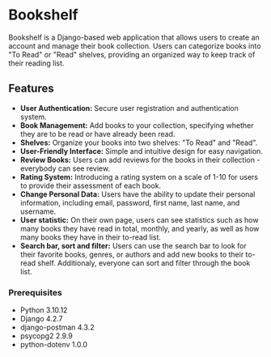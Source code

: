 # Bookshelf

Bookshelf is a Django-based web application that allows users to create an account and manage their book collection. Users can categorize books into "To Read" or "Read" shelves, providing an organized way to keep track of their reading list.

## Features

- **User Authentication:** Secure user registration and authentication system.
- **Book Management:** Add books to your collection, specifying whether they are to be read or have already been read.
- **Shelves:** Organize your books into two shelves: "To Read" and "Read".
- **User-Friendly Interface:** Simple and intuitive design for easy navigation.
- **Review Books:** Users can add reviews for the books in their collection - everybody can see review.
- **Rating System:** Introducing a rating system on a scale of 1-10 for users to provide their assessment of each book.
- **Change Personal Data:** Users have the ability to update their personal information, including email, password, first name, last name, and username.
- **User statistic:** On their own page, users can see statistics such as how many books they have read in total, monthly, and yearly, as well as how many books they have in their to-read list.
- **Search bar, sort and filter:** Users can use the search bar to look for their favorite books, genres, or authors and add new books to their to-read shelf. Additionaly, everyone can sort and filter through the book list. 

### Prerequisites

- Python 3.10.12
- Django 4.2.7
- django-postman 4.3.2   
- psycopg2 2.9.9
- python-dotenv 1.0.0


